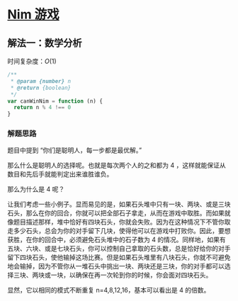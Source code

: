 # [Nim 游戏](https://leetcode-cn.com/problems/nim-game/description/)

## 解法一：数学分析

时间复杂度：$O(1)$

```javascript
/**
 * @param {number} n
 * @return {boolean}
 */
var canWinNim = function (n) {
  return n % 4 !== 0
}
```

### 解题思路

题目中提到 “你们是聪明人，每一步都是最优解。”

那么什么是聪明人的选择呢。也就是每次两个人的之和都为 4 ，这样就能保证从数目和先后手就能判定出来谁胜谁负。

 那么为什么是 4 呢？

让我们考虑一些小例子。显而易见的是，如果石头堆中只有一块、两块、或是三块石头，那么在你的回合，你就可以把全部石子拿走，从而在游戏中取胜。而如果就像题目描述那样，堆中恰好有四块石头，你就会失败。因为在这种情况下不管你取走多少石头，总会为你的对手留下几块，使得他可以在游戏中打败你。因此，要想获胜，在你的回合中，必须避免石头堆中的石子数为 4 的情况。同样地，如果有五块、六块、或是七块石头，你可以控制自己拿取的石头数，总是恰好给你的对手留下四块石头，使他输掉这场比赛。但是如果石头堆里有八块石头，你就不可避免地会输掉，因为不管你从一堆石头中挑出一块、两块还是三块，你的对手都可以选择三块、两块或一块，以确保在再一次轮到你的时候，你会面对四块石头。

显然，它以相同的模式不断重复 n=4,8,12,16，基本可以看出是 4 的倍数。
